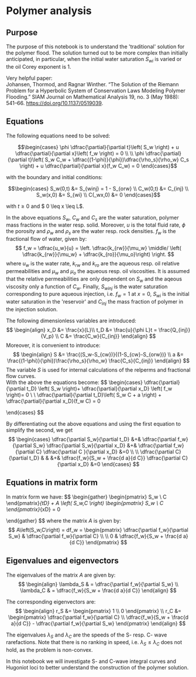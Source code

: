 # Polymer analysis

## Purpose
The purpose of this notebook is to understand the 'traditional' solution for the polymer flood. The solution turned out to be more complex than initially anticipated, in particular, when the initial water saturation $S_{wi}$ is varied or the oil Corey exponent is 1.

Very helpful paper:  
Johansen, Thormod, and Ragnar Winther. “The Solution of the Riemann Problem for a Hyperbolic System of Conservation Laws Modeling Polymer Flooding.” SIAM Journal on Mathematical Analysis 19, no. 3 (May 1988): 541–66. https://doi.org/10.1137/0519039.

## Equations

The following equations need to be solved:
```math
\begin{cases}
 \phi \dfrac{\partial}{\partial t}\left( S_w \right) + u \dfrac{\partial}{\partial x}\left( f_w \right) = 0 \\
 \\
 \phi \dfrac{\partial}{\partial t}\left( S_w C_w + \dfrac{(1-\phi)}{\phi})\dfrac{\rho_s}{\rho_w} C_s \right) + u \dfrac{\partial}{\partial x}(f_w C_w) = 0

\end{cases}
```
with the boundary and initial conditions:
```math
\begin{cases}
S_w(0,t) &= S_{winj} = 1 - S_{orw} \\
C_w(0,t) &= C_{inj} \\
S_w(x,0) &= S_{wi} \\
C(_wx,0) &= 0 
\end{cases}
```
with $t \geq 0$ and $ 0 \leq x \leq L$.

In the above equations $S_w$, $C_w$ and $C_s$ are the water saturation, polymer mass fractions in the water resp. solid. Moreover, $u$ is the total fluid rate, $\phi$ the porosity and $\rho_w$ and $\rho_s$ are the water resp. rock densities. $f_w$ is the fractional flow of water, given by:
$$
f_w = \dfrac{u_w}{u} = \left. \dfrac{k_{rw}}{\mu_w} \middle/ \left( \dfrac{k_{rw}}{\mu_w} + 
\dfrac{k_{ro}}{\mu_o}\right) \right.
$$
where $u_w$ is the water rate, $k_{rw}$ and $k_{ro}$ are the aqueous resp. oil relative permeabilities and $\mu_w$ and $\mu_{o}$ the aqueous resp. oil viscosities. It is assumed that the relative permeabilities are only dependent on $S_w$ and the aqeous viscosity only a function of $C_w$. Finally, $S_{winj}$ is the water saturation corresponding to pure aqueous injection, i.e. $f_w = 1$ at $x=0$, $S_{wi}$ is the initial water saturation in the 'reservoir' and $C_{inj}$ the mass fraction of polymer in the injection solution.

The following dimensionless variables are introduced:
$$
\begin{align}
x_D &= \frac{x}{L}\\
t_D &= \frac{u}{\phi L}t = \frac{Q_{inj}}{V_p} \\
C &= \frac{C_w}{C_{inj}}
\end{align}
$$
Moreover, it is convenient to introduce:
$$
\begin{align}
S &= \frac{(S_w-S_{cw})}{(1-S_{cw}-S_{orw})} \\
a &= \frac{(1-\phi)}{\phi})\frac{\rho_s}{\rho_w} \frac{C_s}{C_{inj}}
\end{align}
$$
The variable $S$ is used for internal calculations of the relperms and fractional flow curves.  
With the above the equations become:
$$
\begin{cases}
 \dfrac{\partial}{\partial t_D} \left( S_w \right)+ \dfrac{\partial}{\partial x_D} \left( f_w \right)= 0 \\
 \\
 \dfrac{\partial}{\partial t_D}\left( S_w C + a \right) + \dfrac{\partial}{\partial x_D}(f_w C) = 0

\end{cases}
$$

By differentiating out the above equations and using the first equation to simplify the second, we get
$$
\begin{cases}
       \dfrac{\partial S_w}{\partial t_D}  &+& 
       \dfrac{\partial f_w}{\partial S_w} \dfrac{\partial S_w}{\partial x_D} &+& 
       \dfrac{\partial f_w}{\partial C} \dfrac{\partial C }{\partial x_D} &=0 \\
       \\
       \dfrac{\partial C}{\partial t_D}  & & &+&
       \dfrac{f_w}{S_w + \frac{d a}{d C}} \dfrac{\partial C}{\partial x_D} &=0
\end{cases}
$$

## Equations in matrix form

In matrix form we have:
$$
\begin{gather}
  \begin{pmatrix} S_w \\ C \end{pmatrix}_{tD} + A \left( S_w,C \right) \begin{pmatrix} S_w \\ C \end{pmatrix}_{xD} = 0

\end{gather}
$$
where the matrix $A$ is given by:
$$
A\left(S_w,C\right) = df_w = \begin{pmatrix} \dfrac{\partial f_w}{\partial S_w} & \dfrac{\partial f_w}{\partial C} \\
                                                \\
                                                0 & \dfrac{f_w}{S_w + \frac{d a}{d C}}
                               \end{pmatrix}
$$

## Eigenvalues and eigenvectors
The eigenvalues of the matrix $A$ are given by:
$$
\begin{align}
   \lambda_S & =  \dfrac{\partial f_w}{\partial S_w} \\
   \lambda_C & =  \dfrac{f_w}{S_w + \frac{d a}{d C}}
\end{align}
$$

The corresponding eigenvectors are:
$$
\begin{align}
   r_S &= \begin{pmatrix} 1 \\ 0 \end{pmatrix} \\
   r_C &= \begin{pmatrix} \dfrac{\partial f_w}{\partial C}  \\ 
                            \dfrac{f_w}{S_w + \frac{d a}{d C}} - \dfrac{\partial f_w}{\partial S_w}
           \end{pmatrix}
\end{align}
$$

The eigenvalues $\lambda_S$ and $\lambda_C$ are the speeds of the S- resp. C- wave rarefactions. Note that there is no ranking in speed, i.e. $\lambda_S \leq \lambda_C$ does not hold, as the problem is non-convex.

In this notebook we will investigate S- and C-wave integral curves and Hugoniot loci to better understand the construction of the polymer solution.
